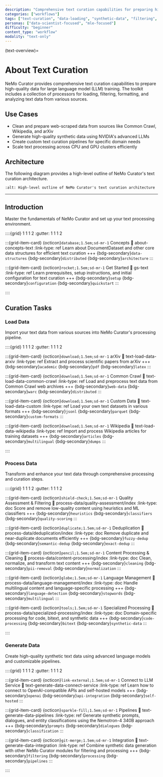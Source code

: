 ```yaml
---
description: "Comprehensive text curation capabilities for preparing high-quality data for large language model training with loading, filtering, and synthetic data generation"
categories: ["workflows"]
tags: ["text-curation", "data-loading", "synthetic-data", "filtering", "deduplication", "gpu-accelerated"]
personas: ["data-scientist-focused", "mle-focused"]
difficulty: "beginner"
content_type: "workflow"
modality: "text-only"
---
```


(text-overview)=
# About Text Curation

NeMo Curator provides comprehensive text curation capabilities to prepare high-quality data for large language model (LLM) training. The toolkit includes a collection of processors for loading, filtering, formatting, and analyzing text data from various sources.

## Use Cases

- Clean and prepare web-scraped data from sources like Common Crawl, Wikipedia, and arXiv
- Generate high-quality synthetic data using NVIDIA's advanced LLMs
- Create custom text curation pipelines for specific domain needs
- Scale text processing across CPU and GPU clusters efficiently

## Architecture

The following diagram provides a high-level outline of NeMo Curator's text curation architecture.

```{image} ../about/concepts/text/_images/text-processing-diagram.png
:alt: High-level outline of NeMo Curator's text curation architecture
```

---

## Introduction

Master the fundamentals of NeMo Curator and set up your text processing environment.

::::{grid} 1 1 1 2
:gutter: 1 1 1 2

:::{grid-item-card} {octicon}`database;1.5em;sd-mr-1` Concepts
:link: about-concepts-text
:link-type: ref
Learn about DocumentDataset and other core data structures for efficient text curation
+++
{bdg-secondary}`data-structures`
{bdg-secondary}`distributed`
{bdg-secondary}`architecture`
:::

:::{grid-item-card} {octicon}`rocket;1.5em;sd-mr-1` Get Started
:link: gs-text
:link-type: ref
Learn prerequisites, setup instructions, and initial configuration for text curation
+++
{bdg-secondary}`setup`
{bdg-secondary}`configuration`
{bdg-secondary}`quickstart`
:::

::::

## Curation Tasks

### Load Data

Import your text data from various sources into NeMo Curator's processing pipeline.

::::{grid} 1 1 1 2
:gutter: 1 1 1 2

:::{grid-item-card} {octicon}`download;1.5em;sd-mr-1` arXiv
:link: text-load-data-arxiv
:link-type: ref
Extract and process scientific papers from arXiv
+++
{bdg-secondary}`academic`
{bdg-secondary}`pdf`
{bdg-secondary}`latex`
:::

:::{grid-item-card} {octicon}`download;1.5em;sd-mr-1` Common Crawl
:link: text-load-data-common-crawl
:link-type: ref
Load and preprocess text data from Common Crawl web archives
+++
{bdg-secondary}`web-data`
{bdg-secondary}`warc`
{bdg-secondary}`distributed`
:::

:::{grid-item-card} {octicon}`download;1.5em;sd-mr-1` Custom Data
:link: text-load-data-custom
:link-type: ref
Load your own text datasets in various formats
+++
{bdg-secondary}`jsonl`
{bdg-secondary}`parquet`
{bdg-secondary}`custom-formats`
:::

:::{grid-item-card} {octicon}`download;1.5em;sd-mr-1` Wikipedia
:link: text-load-data-wikipedia
:link-type: ref
Import and process Wikipedia articles for training datasets
+++
{bdg-secondary}`articles`
{bdg-secondary}`multilingual`
{bdg-secondary}`dumps`
:::

::::

### Process Data

Transform and enhance your text data through comprehensive processing and curation steps.

::::{grid} 1 1 1 2
:gutter: 1 1 1 2

:::{grid-item-card} {octicon}`shield-check;1.5em;sd-mr-1` Quality Assessment & Filtering
:link: process-data/quality-assessment/index
:link-type: doc
Score and remove low-quality content using heuristics and ML classifiers
+++
{bdg-secondary}`heuristics`
{bdg-secondary}`classifiers`
{bdg-secondary}`quality-scoring`
:::

:::{grid-item-card} {octicon}`duplicate;1.5em;sd-mr-1` Deduplication
:link: process-data/deduplication/index
:link-type: doc
Remove duplicate and near-duplicate documents efficiently
+++
{bdg-secondary}`fuzzy-dedup`
{bdg-secondary}`semantic-dedup`
{bdg-secondary}`exact-dedup`
:::

:::{grid-item-card} {octicon}`pencil;1.5em;sd-mr-1` Content Processing & Cleaning
:link: process-data/content-processing/index
:link-type: doc
Clean, normalize, and transform text content
+++
{bdg-secondary}`cleaning`
{bdg-secondary}`pii-removal`
{bdg-secondary}`normalization`
:::

:::{grid-item-card} {octicon}`globe;1.5em;sd-mr-1` Language Management
:link: process-data/language-management/index
:link-type: doc
Handle multilingual content and language-specific processing
+++
{bdg-secondary}`language-detection`
{bdg-secondary}`stopwords`
{bdg-secondary}`multilingual`
:::

:::{grid-item-card} {octicon}`tools;1.5em;sd-mr-1` Specialized Processing
:link: process-data/specialized-processing/index
:link-type: doc
Domain-specific processing for code, bitext, and synthetic data
+++
{bdg-secondary}`code-processing`
{bdg-secondary}`bitext`
{bdg-secondary}`synthetic-data`
:::

::::

### Generate Data

Create high-quality synthetic text data using advanced language models and customizable pipelines.

::::{grid} 1 1 1 2
:gutter: 1 1 1 2

:::{grid-item-card} {octicon}`link-external;1.5em;sd-mr-1` Connect to LLM Service
:link: text-generate-data-connect-service
:link-type: ref
Learn how to connect to OpenAI-compatible APIs and self-hosted models
+++
{bdg-secondary}`openai`
{bdg-secondary}`api-integration`
{bdg-secondary}`self-hosted`
:::

:::{grid-item-card} {octicon}`sparkle-fill;1.5em;sd-mr-1` Pipelines
:link: text-generate-data-pipelines
:link-type: ref
Generate synthetic prompts, dialogues, and entity classifications using the Nemotron-4 340B approach
+++
{bdg-secondary}`prompts`
{bdg-secondary}`dialogues`
{bdg-secondary}`classification`
:::

:::{grid-item-card} {octicon}`git-merge;1.5em;sd-mr-1` Integration
:link: text-generate-data-integration
:link-type: ref
Combine synthetic data generation with other NeMo Curator modules for filtering and processing
+++
{bdg-secondary}`filtering`
{bdg-secondary}`processing`
{bdg-secondary}`pipelines`
:::

::::

<!-- ## Tutorials

Build practical experience with step-by-step guides for common text curation workflows.

::::{grid} 1 1 1 2
:gutter: 1 1 1 2

:::{grid-item-card} {octicon}`mortar-board;1.5em;sd-mr-1` Text Curation Tutorials (Placeholder)
:link: tutorials/index
:link-type: doc
Learn how to customize NeMo Curator's pipelines for your specific needs
+++
{bdg-primary}`staged-nolink`
{bdg-secondary}`custom-pipelines`
{bdg-secondary}`optimization`
{bdg-secondary}`examples`
:::

:::: -->
